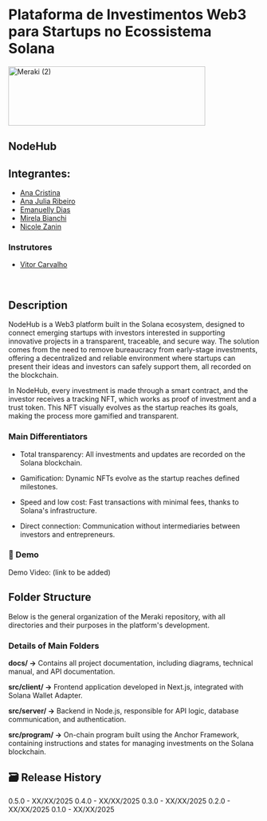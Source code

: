 # Plataforma de Investimentos Web3 para Startups no Ecossistema Solana
<img width="395" height="119" alt="Meraki (2)" src="https://github.com/user-attachments/assets/32069a6d-76c1-4020-9a67-564bb90b6171" />


## NodeHub

## Integrantes:

- <a href="https://www.linkedin.com/in/ana-cristina-jardim/">Ana Cristina</a>
- <a href="https://www.linkedin.com/in/ana-júlia-ribeiro/">Ana Julia Ribeiro</a> 
- <a href="https://www.linkedin.com/in/emanuelly-dias-2a0480305/">Emanuelly Dias</a>
- <a href="https://www.linkedin.com/in/mirela-bianchi-608601254/">Mirela Bianchi</a>
- <a href="https://www.linkedin.com/in/nicolezanin/">Nicole Zanin</a>

### Instrutores

- <a href="https://www.linkedin.com/in/vict0rcarvalh0/">Vitor Carvalho</a> <br>
<br>

## Description
NodeHub is a Web3 platform built in the Solana ecosystem, designed to connect emerging startups with investors interested in supporting innovative projects in a transparent, traceable, and secure way.
The solution comes from the need to remove bureaucracy from early-stage investments, offering a decentralized and reliable environment where startups can present their ideas and investors can safely support them, all recorded on the blockchain.

In NodeHub, every investment is made through a smart contract, and the investor receives a tracking NFT, which works as proof of investment and a trust token. This NFT visually evolves as the startup reaches its goals, making the process more gamified and transparent.


### Main Differentiators

- Total transparency: All investments and updates are recorded on the Solana blockchain.

- Gamification: Dynamic NFTs evolve as the startup reaches defined milestones.

- Speed and low cost: Fast transactions with minimal fees, thanks to Solana's infrastructure.

- Direct connection: Communication without intermediaries between investors and entrepreneurs.

### 🎥 Demo
Demo Video: (link to be added)


## Folder Structure
Below is the general organization of the Meraki repository, with all directories and their purposes in the platform's development.

### Details of Main Folders

**docs/ →** Contains all project documentation, including diagrams, technical manual, and API documentation.

**src/client/ →** Frontend application developed in Next.js, integrated with Solana Wallet Adapter.

**src/server/ →** Backend in Node.js, responsible for API logic, database communication, and authentication.

**src/program/ →** On-chain program built using the Anchor Framework, containing instructions and states for managing investments on the Solana blockchain.

## 🗃 Release History

0.5.0 - XX/XX/2025
0.4.0 - XX/XX/2025
0.3.0 - XX/XX/2025
0.2.0 - XX/XX/2025
0.1.0 - XX/XX/2025
